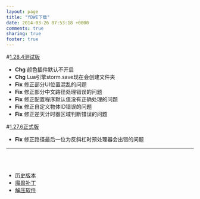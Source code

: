 ```yaml
---
layout: page
title: "YDWE下载"
date: 2014-03-26 07:53:18 +0000
comments: true
sharing: true
footer: true
---
```


#[1.28.4测试版](http://pan.baidu.com/s/1pJqjupP)

* **Chg**  颜色插件默认不开启
* **Chg**  Lua引擎storm.save现在会创建文件夹
* **Fix**  修正部分UI位置混乱的问题
* **Fix**  修正部分中文路径处理错误的问题
* **Fix**  修正配置程序默认值没有正确处理的问题
* **Fix**  修正自定义物体ID错误的问题
* **Fix**  修正逆天计时器区域判断错误的问题

#[1.27.6正式版](http://pan.baidu.com/s/1sjsGGFz)

* **Fix**  修正路径最后一位为反斜杠时预处理器会出错的问题

---

<br><br>

* [历史版本](http://pan.baidu.com/share/link?shareid=401650&uk=3389291567)
* [魔兽补丁](http://pan.baidu.com/share/link?shareid=401621&uk=3389291567)
* [解压软件](http://sparanoid.com/lab/7z/)
